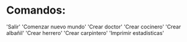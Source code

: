 # Comandos:
'Salir'
'Comenzar nuevo mundo'
'Crear doctor'
'Crear cocinero'
'Crear albañil'
'Crear herrero'
'Crear carpintero'
'Imprimir estadisticas'

